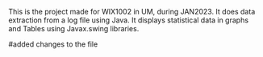 This is the project made for WIX1002 in UM, during JAN2023.
It does data extraction from a log file using Java.
It displays statistical data in graphs and Tables using Javax.swing libraries.

#added changes to the file